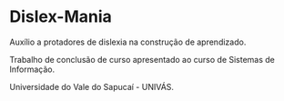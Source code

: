 # Dislex-Mania

Auxílio a protadores de dislexia na construção de aprendizado.

Trabalho de conclusão de curso apresentado ao curso de Sistemas de Informação.

Universidade do Vale do Sapucaí - UNIVÁS.